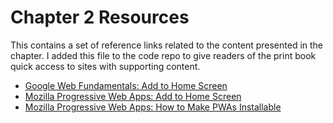 # Chapter 2 Resources

This contains a set of reference links related to the content presented in the chapter. I added this file to the code repo to give readers of the print book quick access to sites with supporting content.

+ [Google Web Fundamentals: Add to Home Screen](https://developers.google.com/web/fundamentals/app-install-banners/)
+ [Mozilla Progressive Web Apps: Add to Home Screen](https://developer.mozilla.org/en-US/docs/Web/Progressive_web_apps/Add_to_home_screen)
+ [Mozilla Progressive Web Apps: How to Make PWAs Installable](https://developer.mozilla.org/en-US/docs/Web/Progressive_web_apps/Installable_PWAs)

